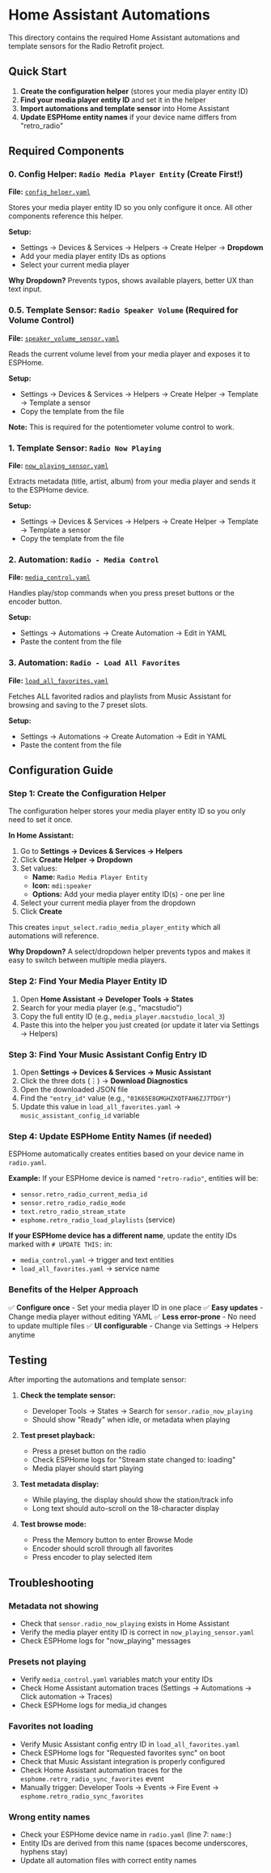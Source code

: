 # Home Assistant Automations

This directory contains the required Home Assistant automations and template sensors for the Radio Retrofit project.

## Quick Start

1. **Create the configuration helper** (stores your media player entity ID)
2. **Find your media player entity ID** and set it in the helper
3. **Import automations and template sensor** into Home Assistant
4. **Update ESPHome entity names** if your device name differs from "retro_radio"

## Required Components

### 0. Config Helper: `Radio Media Player Entity` (Create First!)
**File:** [`config_helper.yaml`](config_helper.yaml)

Stores your media player entity ID so you only configure it once. All other components reference this helper.

**Setup:**
- Settings → Devices & Services → Helpers → Create Helper → **Dropdown**
- Add your media player entity IDs as options
- Select your current media player

**Why Dropdown?** Prevents typos, shows available players, better UX than text input.

### 0.5. Template Sensor: `Radio Speaker Volume` (Required for Volume Control)
**File:** [`speaker_volume_sensor.yaml`](speaker_volume_sensor.yaml)

Reads the current volume level from your media player and exposes it to ESPHome.

**Setup:**
- Settings → Devices & Services → Helpers → Create Helper → Template → Template a sensor
- Copy the template from the file

**Note:** This is required for the potentiometer volume control to work.

### 1. Template Sensor: `Radio Now Playing`
**File:** [`now_playing_sensor.yaml`](now_playing_sensor.yaml)

Extracts metadata (title, artist, album) from your media player and sends it to the ESPHome device.

**Setup:**
- Settings → Devices & Services → Helpers → Create Helper → Template → Template a sensor
- Copy the template from the file

### 2. Automation: `Radio - Media Control`
**File:** [`media_control.yaml`](media_control.yaml)

Handles play/stop commands when you press preset buttons or the encoder button.

**Setup:**
- Settings → Automations → Create Automation → Edit in YAML
- Paste the content from the file

### 3. Automation: `Radio - Load All Favorites`
**File:** [`load_all_favorites.yaml`](load_all_favorites.yaml)

Fetches ALL favorited radios and playlists from Music Assistant for browsing and saving to the 7 preset slots.

**Setup:**
- Settings → Automations → Create Automation → Edit in YAML
- Paste the content from the file

## Configuration Guide

### Step 1: Create the Configuration Helper

The configuration helper stores your media player entity ID so you only need to set it once.

**In Home Assistant:**
1. Go to **Settings → Devices & Services → Helpers**
2. Click **Create Helper → Dropdown**
3. Set values:
   - **Name:** `Radio Media Player Entity`
   - **Icon:** `mdi:speaker`
   - **Options:** Add your media player entity ID(s) - one per line
4. Select your current media player from the dropdown
5. Click **Create**

This creates `input_select.radio_media_player_entity` which all automations will reference.

**Why Dropdown?** A select/dropdown helper prevents typos and makes it easy to switch between multiple media players.

### Step 2: Find Your Media Player Entity ID

1. Open **Home Assistant → Developer Tools → States**
2. Search for your media player (e.g., "macstudio")
3. Copy the full entity ID (e.g., `media_player.macstudio_local_3`)
4. Paste this into the helper you just created (or update it later via Settings → Helpers)

### Step 3: Find Your Music Assistant Config Entry ID

1. Open **Settings → Devices & Services → Music Assistant**
2. Click the three dots (⋮) → **Download Diagnostics**
3. Open the downloaded JSON file
4. Find the `"entry_id"` value (e.g., `"01K65E8GMGHZXQTFAH6ZJ7TDGY"`)
5. Update this value in `load_all_favorites.yaml` → `music_assistant_config_id` variable

### Step 4: Update ESPHome Entity Names (if needed)

ESPHome automatically creates entities based on your device name in `radio.yaml`.

**Example:** If your ESPHome device is named `"retro-radio"`, entities will be:
- `sensor.retro_radio_current_media_id`
- `sensor.retro_radio_radio_mode`
- `text.retro_radio_stream_state`
- `esphome.retro_radio_load_playlists` (service)

**If your ESPHome device has a different name**, update the entity IDs marked with `# UPDATE THIS:` in:
- `media_control.yaml` → trigger and text entities
- `load_all_favorites.yaml` → service name

### Benefits of the Helper Approach

✅ **Configure once** - Set your media player ID in one place
✅ **Easy updates** - Change media player without editing YAML
✅ **Less error-prone** - No need to update multiple files
✅ **UI configurable** - Change via Settings → Helpers anytime

## Testing

After importing the automations and template sensor:

1. **Check the template sensor:**
   - Developer Tools → States → Search for `sensor.radio_now_playing`
   - Should show "Ready" when idle, or metadata when playing

2. **Test preset playback:**
   - Press a preset button on the radio
   - Check ESPHome logs for "Stream state changed to: loading"
   - Media player should start playing

3. **Test metadata display:**
   - While playing, the display should show the station/track info
   - Long text should auto-scroll on the 18-character display

4. **Test browse mode:**
   - Press the Memory button to enter Browse Mode
   - Encoder should scroll through all favorites
   - Press encoder to play selected item

## Troubleshooting

### Metadata not showing
- Check that `sensor.radio_now_playing` exists in Home Assistant
- Verify the media player entity ID is correct in `now_playing_sensor.yaml`
- Check ESPHome logs for "now_playing" messages

### Presets not playing
- Verify `media_control.yaml` variables match your entity IDs
- Check Home Assistant automation traces (Settings → Automations → Click automation → Traces)
- Check ESPHome logs for media_id changes

### Favorites not loading
- Verify Music Assistant config entry ID in `load_all_favorites.yaml`
- Check ESPHome logs for "Requested favorites sync" on boot
- Check that Music Assistant integration is properly configured
- Check Home Assistant automation traces for the `esphome.retro_radio_sync_favorites` event
- Manually trigger: Developer Tools → Events → Fire Event → `esphome.retro_radio_sync_favorites`

### Wrong entity names
- Check your ESPHome device name in `radio.yaml` (line 7: `name:`)
- Entity IDs are derived from this name (spaces become underscores, hyphens stay)
- Update all automation files with correct entity names

